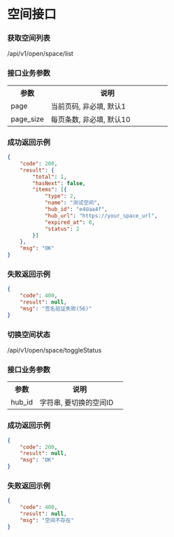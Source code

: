 # 空间接口

### 获取空间列表
/api/v1/open/space/list

### 接口业务参数
<table width="100%">
    <tr>
      <th width="25%">参数</th>
      <th>说明</th>
    </tr>
    <tr>
      <td>page</td>
      <td>当前页码, 非必填, 默认1</td>
    </tr>
    <tr>
      <td>page_size</td>
      <td>每页条数, 非必填, 默认10</td>
    </tr>
</table>

### 成功返回示例

```json
{
	"code": 200,
	"result": {
		"total": 1,
		"hasNext": false,
		"items": [{
			"type": 2,
			"name": "测试空间",
			"hub_id": "e4Uaa4f",
			"hub_url": "https://your_space_url",
			"expired_at": 0,
			"status": 2
		}]
	},
	"msg": "OK"
}
```

### 失败返回示例

```json
{
	"code": 400,
	"result": null,
	"msg": "签名验证失败(56)"
}
```

### 切换空间状态
/api/v1/open/space/toggleStatus

### 接口业务参数
<table width="100%">
    <tr>
      <th width="25%">参数</th>
      <th>说明</th>
    </tr>
    <tr>
      <td>hub_id</td>
      <td>字符串, 要切换的空间ID</td>
    </tr>
</table>

### 成功返回示例

```json
{
	"code": 200,
	"result": null,
	"msg": "OK"
}
```

### 失败返回示例
```json
{
	"code": 400,
	"result": null,
	"msg": "空间不存在"
}
```
